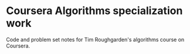 # Coursera Algorithms specialization work

Code and problem set notes for Tim Roughgarden's algorithms course on Coursera.
